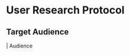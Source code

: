 # User Research Protocol
## Target Audience
| Audience
<div class="flourish-embed flourish-chart" data-src="visualisation/5503449"><script src="https://public.flourish.studio/resources/embed.js"></script></div>
